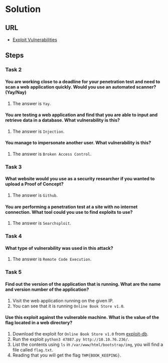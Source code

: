 # Solution

## URL
- [Exploit Vulnerabilities](https://tryhackme.com/room/exploitingavulnerabilityv2)

## Steps

### Task 2
#### You are working close to a deadline for your penetration test and need to scan a web application quickly. Would you use an automated scanner? (Yay/Nay)
1. The answer is `Yay`.

#### You are testing a web application and find that you are able to input and retrieve data in a database.  What vulnerability is this?
1. The answer is `Injection`.

#### You manage to impersonate another user. What vulnerability is this?
1. The answer is `Broken Access Control`.

### Task 3
#### What website would you use as a security researcher if you wanted to upload a Proof of Concept?
1. The answer is `Github`.

#### You are performing a penetration test at a site with no internet connection. What tool could you use to find exploits to use?
1. The answer is `Searchsploit`.

### Task 4
#### What type of vulnerability was used in this attack?
1. The answer is `Remote Code Execution`.

### Task 5
#### Find out the version of the application that is running. What are the name and version number of the application?
1. Visit the web application running on the given IP.
2. You can see that it is running `Online Book Store v1.0`.

#### Use this exploit against the vulnerable machine. What is the value of the flag located in a web directory?
1. Download the exploit for `Online Book Store v1.0` from [exploit-db](https://www.exploit-db.com/exploits/47887).
2. Run the exploit `python3 47887.py http://10.10.76.236/`.
3. List the contents using `ls` in `/var/www/html/bootstrap/img`, you will find a file called `flag.txt`.
4. Reading that you will get the flag `THM{BOOK_KEEPING}`.